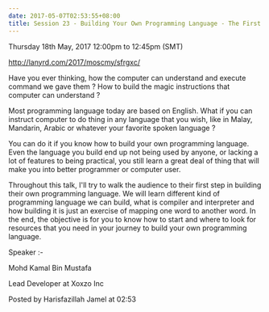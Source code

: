```yaml
---
date: 2017-05-07T02:53:55+08:00
title: Session 23 - Building Your Own Programming Language - The First Step
---
```


Thursday 18th May, 2017 12:00pm to 12:45pm (SMT)

http://lanyrd.com/2017/moscmy/sfrgxc/

Have you ever thinking, how the computer can understand and execute command we gave them ? How to build the magic instructions that computer can understand ?

Most programming language today are based on English. What if you can instruct computer to do thing in any language that you wish, like in Malay, Mandarin, Arabic or whatever your favorite spoken language ?

You can do it if you know how to build your own programming language. Even the language you build end up not being used by anyone, or lacking a lot of features to being practical, you still learn a great deal of thing that will make you into better programmer or computer user.

Throughout this talk, I'll try to walk the audience to their first step in building their own programming language. We will learn different kind of programming language we can build, what is compiler and interpreter and how building it is just an exercise of mapping one word to another word. In the end, the objective is for you to know how to start and where to look for resources that you need in your journey to build your own programming language.

Speaker :-

Mohd Kamal Bin Mustafa

Lead Developer at Xoxzo Inc

Posted by Harisfazillah Jamel at 02:53 
